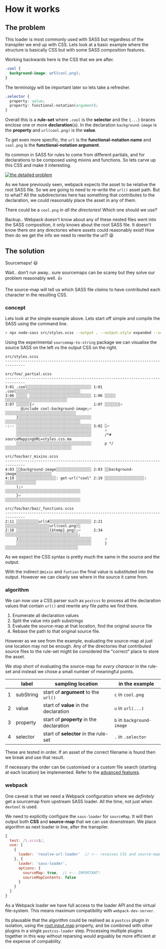 # How it works

## The problem

This loader is most commonly used with SASS but regardless of the transpiler we end up with CSS. Lets look at a basic example where the structure is basically CSS but with some SASS composition features.

Working backwards here is the CSS that we are after.

```css
.cool {
  background-image: url(cool.png);
}
```
The terminolgy will be important later so lets take a refresher.

```css
.selector {
  property: value;
  property: functional-notation(argument);
}
```

Overall this is a **rule-set** where `.cool` is the **selector** and the `{...}` braces enclose one or more  **declaration**(s). In the declaration `background-image` is the **property** and `url(cool.png)` is the **value**.

To get even more specific, the `url` is the **functional-notation name** and `cool.png` is the **functional-notation argument**.


Its common in SASS for rules to come from different partials, and for declarations to be composed using mixins and functions. So lets carve up this CSS and make it interesting.

[![the detailed problem](detailed-problem.svg)](detailed-problem.svg)

As we have previously seen, webpack expects the asset to be relative the root SASS file. So we are going to need to re-write the `url()` asset path. But to what? All the subdirectories here has something that contributes to the declaration, we could reasonably place the asset in any of them.

There could be a `cool.png` in _all the directories_! Which one should we use?

Backup.. Webpack doesn't know about any of these nested files went into the SASS composition, it only knows about the root SASS file. It doesn't know there _are_ any directories where assets could reasonably exist! How then do we get the info we need to rewrite the url? 😫

## The solution

Sourcemaps! 😃

Wait.. don't run away.. sure sourcemaps can be scarey but they solve our problem reasonably well. 👍

The source-map will tell us which SASS file _claims_ to have contributed each character in the resulting CSS.

### concept

Lets look at the simple example above. Lets start off simple and compile the SASS using the command line.

```sh
> npx node-sass src/styles.scss --output . --output-style expanded --source-map true
```

Using the experimental `sourcemap-to-string` package we can visualise the source SASS on the left vs the output CSS on the right.

```
src/styles.scss                                                                
-------------------------------------------------------------------------------
                                                                               
src/foo/_partial.scss                                                          
-------------------------------------------------------------------------------
3:01 .cool░░░░░░░░░░░░░░░░░░░░░░░░░░░░░ 1:01 .cool░░░░░░░░░░░░░░░░░░░░░░░░░░░░░
3:06 ░░░░░ ░░░░░░░░░░░░░░░░░░░░░░░░░░░░ 1:06 ░░░░░ ░░░░░░░░░░░░░░░░░░░░░░░░░░░░
3:07 ░░░░░░{⏎                           1:07 ░░░░░░{⏎                          
       @include cool-background-image;⏎        ░░░░░░░░░░░░░░░░░░░░░░░░░░░░░░░░
     }░░░░░░░░░░░░░░░░░░░░░░░░░░░░░░░░░      ░░░░░░░░░░░░░░░░░░░░░░░░░░░░░░░░░░
-:-- ░░░░░░░░░░░░░░░░░░░░░░░░░░░░░░░░░░ 3:02 ░⏎                                
     ░░░░░░░░░░░░░░░░░░░░░░░░░░░░░░░░░░      ⏎                                 
     ░░░░░░░░░░░░░░░░░░░░░░░░░░░░░░░░░░      /*# sourceMappingURL=styles.css.ma
     ░░░░░░░░░░░░░░░░░░░░░░░░░░░░░░░░░░      p */░░░░░░░░░░░░░░░░░░░░░░░░░░░░░░
                                                                               
src/foo/bar/_mixins.scss                                                       
-------------------------------------------------------------------------------
4:03 ░░background-image░░░░░░░░░░░░░░░░ 2:03 ░░background-image░░░░░░░░░░░░░░░░
4:19 ░░░░░░░░░░░░░░░░░░: get-url("cool" 2:19 ░░░░░░░░░░░░░░░░░░: ░░░░░░░░░░░░░░
     );⏎                                     ░░░░░░░░░░░░░░░░░░░░░░░░░░░░░░░░░░
     }⏎                                      ░░░░░░░░░░░░░░░░░░░░░░░░░░░░░░░░░░
                                                                               
src/foo/bar/baz/_functions.scss                                                
-------------------------------------------------------------------------------
2:11 ░░░░░░░░░░url(#░░░░░░░░░░░░░░░░░░░ 2:21 ░░░░░░░░░░░░░░░░░░░░url(cool.png)░
2:16 ░░░░░░░░░░░░░░░{$temp}.png);⏎      2:34 ░░░░░░░░░░░░░░░░░░░░░░░░░░░░░░░░░;
     }░░░░░░░░░░░░░░░░░░░░░░░░░░░░░░░░░      ⏎                                 
     ░░░░░░░░░░░░░░░░░░░░░░░░░░░░░░░░░░      }░░░░░░░░░░░░░░░░░░░░░░░░░░░░░░░░░
```

As we expect the CSS syntax is pretty much the same in the source and the output.

With the indirect  `@mixin` and `funtion` the final value is substituted into the output. However we can clearly see where in the source it came from.

### algorithm

We can now use a CSS parser such as `postcss` to process all the declaration values that contain `url()` and rewrite any file paths we find there.

1. Enumerate all declaration values
2. Split the value into path substrings
3. Evaluate the source-map at that location, find the original source file
4. Rebase the path to that original source file.

However as we see from the example, evaluating the source-map at just one location may not be enough. Any of the directories that contributed source files to the rule-set might be considered the "correct" place to store the asset.

We stop short of evaluating the source-map for _every characer_ in the rule-set and instead we chose a small number of meaningful points.

|   | label     | sampling location                        | in the example            |
|---|-----------|------------------------------------------|---------------------------|
| 1 | subString | start of **argument** to the `url()`     | `c` in `cool.png`         |
| 2 | value     | start of **value** in the declaration    | `u` in `url(...)`         |
| 3 | property  | start of **property** in the declaration | `b` in `background-image` |
| 4 | selector  | start of **selector** in the rule-set    | `.` in `.selector`        |

These are tested in order. If an asset of the correct filename is found then we break and use that result.

If necessary the order can be customised or a custom file search (starting at each location) be implemented. Refer to the [advanced features](advanced-features.md).


### webpack

One caveat is that we need a Webpack configuration where we _definitely_ get a sourcemap from upstream SASS loader. All the time, not just when `devtool` is used.

We need to explicitly configure the `sass-loader` for `sourceMap`. It will then output both **CSS** and **source-map** that we can use downstream. We place algorithm as next loader in line, after the transpiler.

```javascript
{
  test: /\.scss$/,
  use: [
    {
      loader: 'resolve-url-loader'  // <-- receives CSS and source-map
    }, {
      loader: 'sass-loader',
      options: {
        sourceMap: true,  // <-- IMPORTANT!
        sourceMapContents: false
      }
    }
  ]
}
```

As a Webpack loader we have full access to the loader API and the virtual file-system. This means maximum compatibility with `webpack-dev-server`.

Its plausable that the algorithm could be realised as a `postcss` plugin in isolation, using the [root.input.map](https://postcss.org/api/#postcss-input) property, and be combined with other plugins in a single `postcss-loader` step. Processing multiple plugins together in this way without reparsing would arguably be more efficient at the expense of compability.